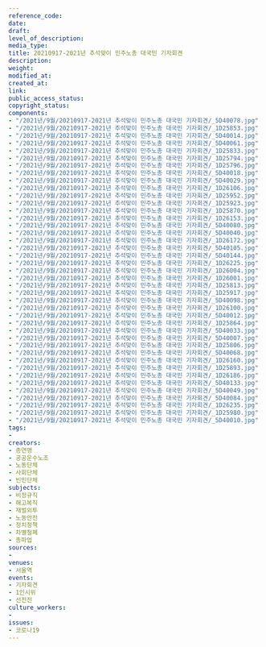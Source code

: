 ```yaml
---
reference_code: 
date: 
draft: 
level_of_description: 
media_type: 
title: 20210917-2021년 추석맞이 민주노총 대국민 기자회견
description: 
weight: 
modified_at: 
created_at: 
link: 
public_access_status: 
copyright_status: 
components:
- "/2021년/9월/20210917-2021년 추석맞이 민주노총 대국민 기자회견/_5D40078.jpg"
- "/2021년/9월/20210917-2021년 추석맞이 민주노총 대국민 기자회견/_1D25853.jpg"
- "/2021년/9월/20210917-2021년 추석맞이 민주노총 대국민 기자회견/_5D40014.jpg"
- "/2021년/9월/20210917-2021년 추석맞이 민주노총 대국민 기자회견/_5D40061.jpg"
- "/2021년/9월/20210917-2021년 추석맞이 민주노총 대국민 기자회견/_1D25833.jpg"
- "/2021년/9월/20210917-2021년 추석맞이 민주노총 대국민 기자회견/_1D25794.jpg"
- "/2021년/9월/20210917-2021년 추석맞이 민주노총 대국민 기자회견/_1D25796.jpg"
- "/2021년/9월/20210917-2021년 추석맞이 민주노총 대국민 기자회견/_5D40018.jpg"
- "/2021년/9월/20210917-2021년 추석맞이 민주노총 대국민 기자회견/_5D40029.jpg"
- "/2021년/9월/20210917-2021년 추석맞이 민주노총 대국민 기자회견/_1D26106.jpg"
- "/2021년/9월/20210917-2021년 추석맞이 민주노총 대국민 기자회견/_1D25952.jpg"
- "/2021년/9월/20210917-2021년 추석맞이 민주노총 대국민 기자회견/_1D25923.jpg"
- "/2021년/9월/20210917-2021년 추석맞이 민주노총 대국민 기자회견/_1D25870.jpg"
- "/2021년/9월/20210917-2021년 추석맞이 민주노총 대국민 기자회견/_1D26153.jpg"
- "/2021년/9월/20210917-2021년 추석맞이 민주노총 대국민 기자회견/_5D40080.jpg"
- "/2021년/9월/20210917-2021년 추석맞이 민주노총 대국민 기자회견/_5D40040.jpg"
- "/2021년/9월/20210917-2021년 추석맞이 민주노총 대국민 기자회견/_1D26172.jpg"
- "/2021년/9월/20210917-2021년 추석맞이 민주노총 대국민 기자회견/_5D40105.jpg"
- "/2021년/9월/20210917-2021년 추석맞이 민주노총 대국민 기자회견/_5D40144.jpg"
- "/2021년/9월/20210917-2021년 추석맞이 민주노총 대국민 기자회견/_1D26225.jpg"
- "/2021년/9월/20210917-2021년 추석맞이 민주노총 대국민 기자회견/_1D26004.jpg"
- "/2021년/9월/20210917-2021년 추석맞이 민주노총 대국민 기자회견/_1D26001.jpg"
- "/2021년/9월/20210917-2021년 추석맞이 민주노총 대국민 기자회견/_1D25813.jpg"
- "/2021년/9월/20210917-2021년 추석맞이 민주노총 대국민 기자회견/_1D25917.jpg"
- "/2021년/9월/20210917-2021년 추석맞이 민주노총 대국민 기자회견/_5D40098.jpg"
- "/2021년/9월/20210917-2021년 추석맞이 민주노총 대국민 기자회견/_1D26100.jpg"
- "/2021년/9월/20210917-2021년 추석맞이 민주노총 대국민 기자회견/_5D40012.jpg"
- "/2021년/9월/20210917-2021년 추석맞이 민주노총 대국민 기자회견/_1D25864.jpg"
- "/2021년/9월/20210917-2021년 추석맞이 민주노총 대국민 기자회견/_5D40033.jpg"
- "/2021년/9월/20210917-2021년 추석맞이 민주노총 대국민 기자회견/_5D40007.jpg"
- "/2021년/9월/20210917-2021년 추석맞이 민주노총 대국민 기자회견/_1D25806.jpg"
- "/2021년/9월/20210917-2021년 추석맞이 민주노총 대국민 기자회견/_5D40068.jpg"
- "/2021년/9월/20210917-2021년 추석맞이 민주노총 대국민 기자회견/_1D26160.jpg"
- "/2021년/9월/20210917-2021년 추석맞이 민주노총 대국민 기자회견/_1D25893.jpg"
- "/2021년/9월/20210917-2021년 추석맞이 민주노총 대국민 기자회견/_1D26186.jpg"
- "/2021년/9월/20210917-2021년 추석맞이 민주노총 대국민 기자회견/_5D40133.jpg"
- "/2021년/9월/20210917-2021년 추석맞이 민주노총 대국민 기자회견/_5D40049.jpg"
- "/2021년/9월/20210917-2021년 추석맞이 민주노총 대국민 기자회견/_5D40084.jpg"
- "/2021년/9월/20210917-2021년 추석맞이 민주노총 대국민 기자회견/_1D26235.jpg"
- "/2021년/9월/20210917-2021년 추석맞이 민주노총 대국민 기자회견/_1D25980.jpg"
- "/2021년/9월/20210917-2021년 추석맞이 민주노총 대국민 기자회견/_5D40010.jpg"
tags:
- 
creators:
- 총연맹
- 공공운수노조
- 노동단체
- 사회단체
- 빈민단체
subjects:
- 비정규직
- 해고복직
- 재벌외투
- 노동안전
- 정치정책
- 차별철폐
- 총파업
sources:
- 
venues:
- 서울역
events:
- 기자회견
- 1인시위
- 선전전
culture_workers:
- 
issues:
- 코로나19
---
```


